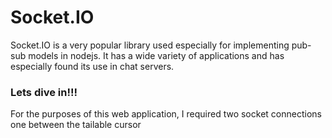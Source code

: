 # Socket.IO

Socket.IO is a very popular library used especially for implementing pub-sub models in nodejs. It has a wide variety of applications and has especially found its use in chat servers.

### Lets dive in!!!

For the purposes of this web application, I required two socket connections one between the tailable cursor